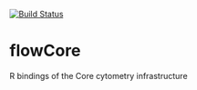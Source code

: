 [![Build Status](https://travis-ci.org/RGLab/flowCore.svg?branch=trunk)](https://travis-ci.org/RGLab/flowCore)

flowCore
========

R bindings of the Core cytometry infrastructure
